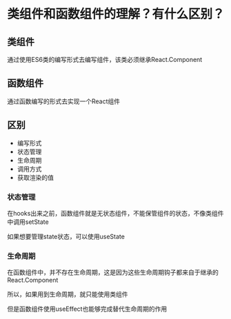 # 类组件和函数组件的理解？有什么区别？

## 类组件

通过使用ES6类的编写形式去编写组件，该类必须继承React.Component

## 函数组件

通过函数编写的形式去实现一个React组件

## 区别

- 编写形式
- 状态管理
- 生命周期
- 调用方式
- 获取渲染的值

### 状态管理

在hooks出来之前，函数组件就是无状态组件，不能保管组件的状态，不像类组件中调用setState

如果想要管理state状态，可以使用useState

### 生命周期

在函数组件中，并不存在生命周期，这是因为这些生命周期钩子都来自于继承的React.Component

所以，如果用到生命周期，就只能使用类组件

但是函数组件使用useEffect也能够完成替代生命周期的作用